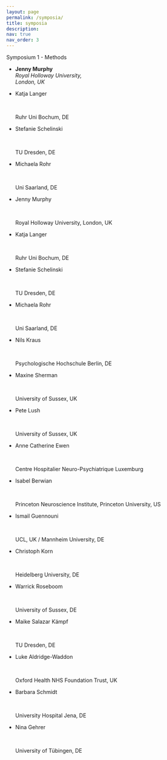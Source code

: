 ```yaml
---
layout: page
permalink: /symposia/
title: symposia
description:
nav: true
nav_order: 3
---
```



<div class="card mb-3" style="max-width: 50%;">
  <div class="card-header">Symposium 1 - Methods</div>
  <div class="card-body">
    <ul class="list-group">
      <li class="list-group-item"><p><b>Jenny Murphy</b><br><i>Royal Holloway University, London, UK</i></p></li>
      <li class="list-group-item"><p class="font-weight-bold">Katja Langer </p><br><p class="font-italic">Ruhr Uni Bochum, DE</p></li>
      <li class="list-group-item"><p class="font-weight-bold">Stefanie Schelinski</p><br><p class="font-italic">TU Dresden, DE </p></li>
      <li class="list-group-item"><p class="font-weight-bold">Michaela Rohr </p><br><p class="font-italic">Uni Saarland, DE</p></li>
    </ul>
  </div>
</div>

<div class="card card-body">
    <ul class="list-group">
      <li class="list-group-item"><p class="font-weight-bold">Jenny Murphy</p><br><p class="font-italic">Royal Holloway University, London, UK</p></li>
      <li class="list-group-item"><p class="font-weight-bold">Katja Langer </p><br><p class="font-italic">Ruhr Uni Bochum, DE</p></li>
      <li class="list-group-item"><p class="font-weight-bold">Stefanie Schelinski</p><br><p class="font-italic">TU Dresden, DE </p></li>
      <li class="list-group-item"><p class="font-weight-bold">Michaela Rohr </p><br><p class="font-italic">Uni Saarland, DE</p></li>
    </ul>
  </div>

<div class="card card-body">
  <ul class="list-group">
    <li class="list-group-item"><p class="font-weight-bold">Nils Kraus</p><br><p class="font-italic">Psychologische Hochschule Berlin, DE</p></li>
    <li class="list-group-item"><p class="font-weight-bold">Maxine Sherman</p><br><p class="font-italic">University of Sussex, UK</p></li>
    <li class="list-group-item"><p class="font-weight-bold">Pete Lush</p><br><p class="font-italic">University of Sussex, UK</p></li>
    <li class="list-group-item"><p class="font-weight-bold">Anne Catherine Ewen</p><br><p class="font-italic">Centre Hospitalier Neuro-Psychiatrique Luxemburg</p></li>
  </ul>
</div>

 <div class="card card-body">
    <ul class="list-group">
      <li class="list-group-item"><p class="font-weight-bold">Isabel Berwian</p><br><p class="font-italic">Princeton Neuroscience Institute, Princeton University, US</p></li>
      <li class="list-group-item"><p class="font-weight-bold">Ismail Guennouni</p><br><p class="font-italic">UCL, UK / Mannheim University, DE</p></li>
      <li class="list-group-item"><p class="font-weight-bold">Christoph Korn</p><br><p class="font-italic">Heidelberg University, DE</p></li>
      <li class="list-group-item"><p class="font-weight-bold">Warrick Roseboom</p><br><p class="font-italic">University of Sussex, DE</p></li>
    </ul>
  </div>

   <div class="card card-body">
    <ul class="list-group">
      <li class="list-group-item"><p class="font-weight-bold">Maike Salazar Kämpf</p><br><p class="font-italic">TU Dresden, DE</p></li>
      <li class="list-group-item"><p class="font-weight-bold">Luke Aldridge-Waddon</p><br><p class="font-italic">Oxford Health NHS Foundation Trust, UK</p></li>
      <li class="list-group-item"><p class="font-weight-bold">Barbara Schmidt </p><br><p class="font-italic">University Hospital Jena, DE</p></li>
      <li class="list-group-item"><p class="font-weight-bold">Nina Gehrer</p><br><p class="font-italic">University of Tübingen, DE</p></li>
    </ul>
  </div>